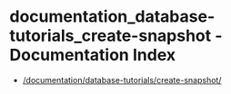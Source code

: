 # documentation_database-tutorials_create-snapshot - Documentation Index

- [/documentation/database-tutorials/create-snapshot/](./_documentation_database-tutorials_create-snapshot_.md)
